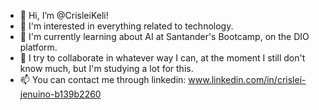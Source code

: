 - 👋 Hi, I’m @CrisleiKeli!
- 👀 I'm interested in everything related to technology.
- 🌱 I'm currently learning about AI at Santander's Bootcamp, on the DIO platform.
- 💞️ I try to collaborate in whatever way I can, at the moment I still don't know much, but I'm studying a lot for this.
- 📫 You can contact me through linkedin: www.linkedin.com/in/crislei-jenuino-b139b2260

<!---
CrisleiKeli/CrisleiKeli is a ✨ special ✨ repository because its `README.md` (this file) appears on your GitHub profile.
You can click the Preview link to take a look at your changes.
--->
